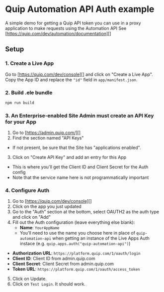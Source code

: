 # Quip Automation API Auth example

A simple demo for getting a Quip API token you can use in a proxy
application to make requests using the Automation API
See [https://quip.com/dev/automation/documentation][]

## Setup

### 1. Create a Live App

Go to [https://quip.com/dev/console][] and click on "Create a Live App". Copy the App ID and replace the `"id"` field in `app/manifest.json`.

### 2. Build .ele bundle

```bash
npm run build
```

### 3. An Enterprise-enabled Site Admin must create an API Key for your App

1. Go to [https://admin.quip.com/][]
2. Find the section named "API Keys"
  - If not present, be sure that the Site has "applications enabled".
3. Click on "Create API Key" and add an entry for this App
  - This is where you'll get the Client ID and Client Secret for the Auth config
  - Note that the service name here is not programmatically important

### 4. Configure Auth

1. Go to [https://quip.com/dev/console][]
2. Click on the app you just updated
3. Go to the "Auth" section at the bottom, select OAUTH2 as the auth type and click on "Add"
4. Fill out the Auth configuration (leave everything else blank):
	- **Name**: `YourAppName`
    - You'll need to use the name you choose here in place of `quip-automation-api` when getting an instance of the Live Apps Auth instace (e.g. `quip.apps.auth("quip-automation-api")`)
  - **Authorization URL**: `https://platform.quip.com/1/oauth/login`
  - **Client ID**: Client ID from admin.quip.com
  - **Client Secret**: Client Secret from admin.quip.com
  - **Token URL**: `https://platform.quip.com/1/oauth/access_token`
5. Click on Update.
6. Click on `Test Login`. It should work.
